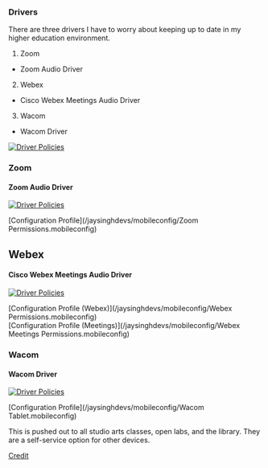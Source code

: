### Drivers

There are three drivers I have to worry about keeping up to date in my higher education environment.

1. Zoom
  * Zoom Audio Driver
2. Webex
  * Cisco Webex Meetings Audio Driver
3. Wacom
  * Wacom Driver

[![Driver Policies](/jaysinghdevs/images/policies_cat_drivers.png)](https://gsinghjay.github.io/jaysinghdevs/images/policies_cat_drivers.png)

### Zoom
#### Zoom Audio Driver
[![Driver Policies](/jaysinghdevs/images/policies_cat_drivers_zoom.png)](https://gsinghjay.github.io/jaysinghdevs/images/policies_cat_drivers_zoom.png)

[Configuration Profile](/jaysinghdevs/mobileconfig/Zoom Permissions.mobileconfig)

## Webex
#### Cisco Webex Meetings Audio Driver
[![Driver Policies](/jaysinghdevs/images/policies_cat_drivers_webex.png)](https://gsinghjay.github.io/jaysinghdevs/images/policies_cat_webex.png)

[Configuration Profile (Webex)](/jaysinghdevs/mobileconfig/Webex Permissions.mobileconfig)\
[Configuration Profile (Meetings)](/jaysinghdevs/mobileconfig/Webex Meetings Permissions.mobileconfig)

### Wacom
#### Wacom Driver
[![Driver Policies](/jaysinghdevs/images/policies_cat_drivers_wacom.png)](https://gsinghjay.github.io/jaysinghdevs/images/policies_cat_drivers_wacom.png)

[Configuration Profile](/jaysinghdevs/mobileconfig/Wacom Tablet.mobileconfig)

This is pushed out to all studio arts classes, open labs, and the library. They are a self-service option for other devices.

[Credit](https://community.jamf.com/t5/jamf-pro/monterey-m1-and-pppc-you-re-killing-us-wacom/m-p/264566)
